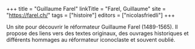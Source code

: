 +++
title = "Guillaume Farel"
linkTitle = "Farel, Guillaume"
site = "https://farel.ch/"
tags = ["histoire"]
editors = ["nicolasfriedli"]
+++

Un site pour découvrir le réformateur Guillaume Farel (1489-1565). Il propose des liens vers des textes originaux, des ouvrages historiques et différents hommages au réformateur iconoclaste et souvent oublié.
